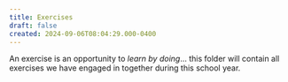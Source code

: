 ```yaml
---
title: Exercises
draft: false
created: 2024-09-06T08:04:29.000-0400
---
```

An exercise is an opportunity to *learn by doing*... this folder will contain all exercises we have engaged in together during this school year.